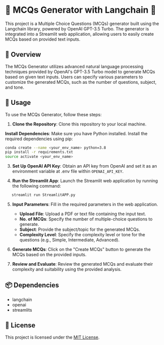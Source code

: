 # 📝 MCQs Generator with Langchain 🤖

This project is a Multiple Choice Questions (MCQs) generator built using the Langchain library, powered by OpenAI GPT-3.5 Turbo. The generator is integrated into a Streamlit web application, allowing users to easily create MCQs based on provided text inputs.

## 🌟 Overview

The MCQs Generator utilizes advanced natural language processing techniques provided by OpenAI's GPT-3.5 Turbo model to generate MCQs based on given text inputs. Users can specify various parameters to customize the generated MCQs, such as the number of questions, subject, and tone.

## 🚀 Usage

To use the MCQs Generator, follow these steps:

1. **Clone the Repository**: Clone this repository to your local machine.

**Install Dependencies**: Make sure you have Python installed. Install the required dependencies using pip:

   ```bash
   conda create --name <your_env_name> python=3.8
   pip install -r requirements.txt
   source activate <your_env_name>
   ```

3. **Set Up OpenAI API Key**: Obtain an API key from OpenAI and set it as an environment variable at .env file within `OPENAI_API_KEY`.

4. **Run the Streamlit App**: Launch the Streamlit web application by running the following command:

```bash
   streamlit run StreamlitAPP.py
```

5. **Input Parameters**: Fill in the required parameters in the web application.
    - **Upload File**: Upload a PDF or text file containing the input text.
    - **No. of MCQs**: Specify the number of multiple-choice questions to generate.
    - **Subject**: Provide the subject/topic for the generated MCQs.
    - **Complexity Level**: Specify the complexity level or tone for the questions (e.g., Simple, Intermediate, Advanced).


6. **Generate MCQs**: Click on the "Create MCQs" button to generate the MCQs based on the provided inputs.

7. **Review and Evaluate**: Review the generated MCQs and evaluate their complexity and suitability using the provided analysis.

## 📦 Dependencies

- langchain
- openai
- streamlits

## 📄 License

This project is licensed under the [MIT License](LICENSE).